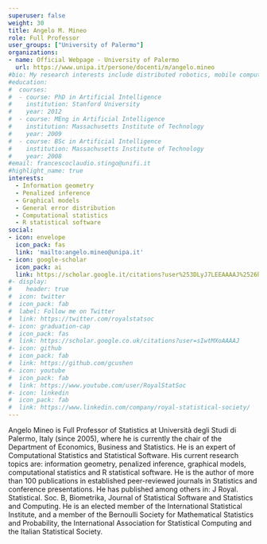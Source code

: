 ```yaml
---
superuser: false
weight: 30
title: Angelo M. Mineo
role: Full Professor
user_groups: ["University of Palermo"]
organizations:
- name: Official Webpage - University of Palermo
  url: https://www.unipa.it/persone/docenti/m/angelo.mineo
#bio: My research interests include distributed robotics, mobile computing and programmable matter.
#education:
#  courses:
#  - course: PhD in Artificial Intelligence
#    institution: Stanford University
#    year: 2012
#  - course: MEng in Artificial Intelligence
#    institution: Massachusetts Institute of Technology
#    year: 2009
#  - course: BSc in Artificial Intelligence
#    institution: Massachusetts Institute of Technology
#    year: 2008
#email: francescoclaudio.stingo@unifi.it
#highlight_name: true
interests:
  - Information geometry
  - Penalized inference
  - Graphical models
  - General error distribution
  - Computational statistics
  - R statistical software
social:
- icon: envelope
  icon_pack: fas
  link: 'mailto:angelo.mineo@unipa.it'
- icon: google-scholar
  icon_pack: ai
  link: https://scholar.google.it/citations?user%253DLyJ7LEEAAAAJ%2526hl%253Den
#- display:
#    header: true
#  icon: twitter
#  icon_pack: fab
#  label: Follow me on Twitter
#  link: https://twitter.com/royalstatsoc
#- icon: graduation-cap
#  icon_pack: fas
#  link: https://scholar.google.co.uk/citations?user=sIwtMXoAAAAJ
#- icon: github
#  icon_pack: fab
#  link: https://github.com/gcushen
#- icon: youtube
#  icon_pack: fab
#  link: https://www.youtube.com/user/RoyalStatSoc
#- icon: linkedin
#  icon_pack: fab
#  link: https://www.linkedin.com/company/royal-statistical-society/
---
```


Angelo Mineo is Full Professor of Statistics at Università degli Studi di Palermo, Italy (since 2005), where he is currently the chair of the Department of Economics, Business and Statistics. He is an expert of Computational Statistics and Statistical Software. His current research topics are: information geometry, penalized inference, graphical models, computational statistics and R statistical software. He is the author of more than 100 publications in established peer-reviewed journals in Statistics and conference presentations. He has published among others in: J Royal. Statistical. Soc. B, Biometrika, Journal of Statistical Software and Statistics and Computing. He is an elected member of the International Statistical Institute, and a member of the Bernoulli Society for Mathematical Statistics and Probability, the International Association for Statistical Computing and the Italian Statistical Society.